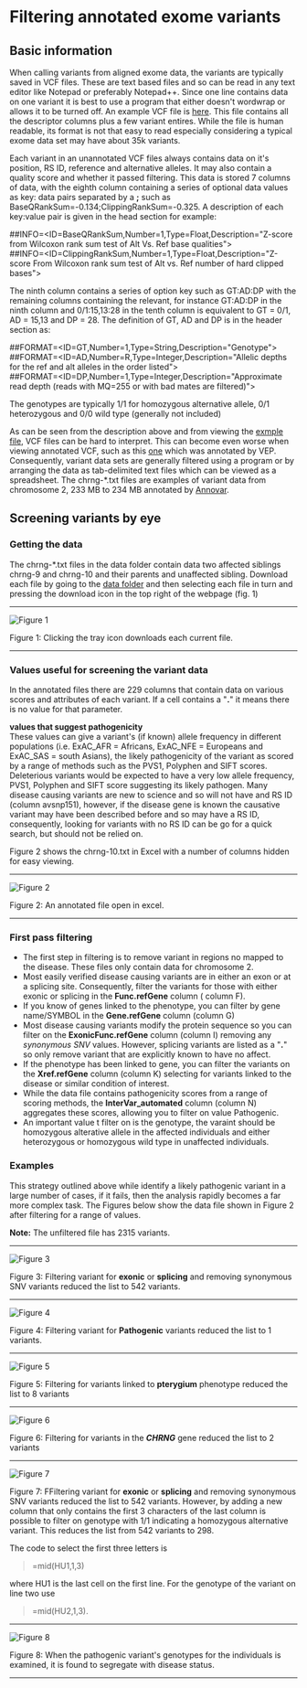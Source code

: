 # Filtering annotated exome variants

## Basic information  
When calling variants from aligned exome data, the variants are typically saved in VCF files. These are text based files and so can be read in any text editor like Notepad or preferably Notepad++. Since one line contains data on one variant it is best to use a program that either doesn't wordwrap or allows it to be turned off. An example VCF file is [here](data/VCF_Header.txt). This file contains all the descriptor columns plus a few variant entires. While the file is human readable, its format is not that easy to read especially considering a typical exome data set may have about 35k variants. 

Each variant in an unannotated VCF files always contains data on it's position, RS ID, reference and alternative alleles. It may also contain a quality score and whether it passed filtering. This data is stored 7 columns of data, with the eighth column containing a series of optional data values as key: data pairs separated by a __;__ such as BaseQRankSum=-0.134;ClippingRankSum=-0.325. A description of each key:value pair is given in the head section for example:

##INFO=<ID=BaseQRankSum,Number=1,Type=Float,Description="Z-score from Wilcoxon rank sum test of Alt Vs. Ref base qualities">  
##INFO=<ID=ClippingRankSum,Number=1,Type=Float,Description="Z-score From Wilcoxon rank sum test of Alt vs. Ref number of hard clipped bases">

The ninth column contains a series of option key such as GT:AD:DP with the remaining columns containing the relevant, for instance GT:AD:DP in the ninth column and 0/1:15,13:28 in the tenth column is equivalent to GT = 0/1, AD = 15,13 and DP = 28. The definition of GT, AD and DP is in the header section as: 

##FORMAT=<ID=GT,Number=1,Type=String,Description="Genotype">   
##FORMAT=<ID=AD,Number=R,Type=Integer,Description="Allelic depths for the ref and alt alleles in the order listed">  
##FORMAT=<ID=DP,Number=1,Type=Integer,Description="Approximate read depth (reads with MQ=255 or with bad mates are filtered)">

The genotypes are typically 1/1 for homozygous alternative allele, 0/1 heterozygous and 0/0 wild type (generally not included)

As can be seen from the description above and from viewing the [exmple file](data/VCF_Header.txt), VCF files can be hard to interpret. This can become even worse when viewing annotated VCF, such as this [one](data/VEP_annotated_VCF_header.txt) which was annotated by VEP. Consequently, variant data sets are generally filtered using a program or by arranging the data as tab-delimited text files which can be viewed as a spreadsheet. The chrng-*.txt files are examples of variant data from chromosome 2, 233 MB to 234 MB  annotated by [Annovar](https://annovar.openbioinformatics.org/en/latest/).

## Screening variants by eye

### Getting the data 

The chrng-*.txt files in the data folder contain data two affected siblings chrng-9 and chrng-10 and their parents and unaffected sibling. Download each file by going to the [data folder](data/) and then selecting each file in turn and pressing the download icon in the top right of the webpage (fig. 1)

<hr />

![Figure 1](images/figure1.jpg)

Figure 1: Clicking the tray icon downloads each current file.

<hr />

### Values useful for screening the variant data 

In the annotated files there are 229 columns that contain data on various scores and attributes of each variant. If a cell contains a "__.__" it means there is no value for that parameter. 

<b> values that suggest pathogenicity</b>   
These values can give a variant's (if known) allele frequency in different populations (i.e. ExAC_AFR = Africans, ExAC_NFE = Europeans and ExAC_SAS = south Asians), the likely pathogenicity of the variant as scored by a range of methods such as the PVS1, Polyphen and SIFT scores. Deleterious variants would be expected to have a very low allele frequency, PVS1, Polyphen and SIFT score suggesting its likely pathogen. Many disease causing variants are new to science and so will not have and RS ID (column avsnp151), however, if the disease gene is known the causative variant may have been described before and so may have a RS ID, consequently, looking for variants with no RS ID can be go for a quick search, but should not be relied on. 

Figure 2 shows the chrng-10.txt in Excel with a number of columns hidden for easy viewing.

<hr />

![Figure 2](images/figure2.jpg)

Figure 2: An annotated file open in excel.

<hr />

### First pass filtering

- The first step in filtering is to remove variant in regions no mapped to the disease. These files only contain data for chromosome 2.
- Most easily verified disease causing variants are in either an exon or at a splicing site. Consequently, filter the variants for those with either exonic or splicing in the __Func.refGene__ column ( column F).
- If you know of genes linked to the phenotype, you can filter by gene name/SYMBOL in the __Gene.refGene__ column (column G) 
- Most disease causing variants modify the protein sequence so you can filter on the __ExonicFunc.refGene__ column (column I) removing any _synonymous SNV_ values. However, splicing variants are listed as a "__.__" so only remove variant that are explicitly known to have no affect.
- If the phenotype has been linked to gene, you can filter the variants on the __Xref.refGene__ column (column K) selecting for variants linked to the disease or similar condition of interest. 
- While the data file contains pathogenicity scores from a range of scoring methods, the __InterVar_automated__ column (column N) aggregates these scores, allowing you to filter on value Pathogenic.
- An important value t filter on is the genotype, the varaint should be homozygous alterative allele in the affected individuals and either heterozygous or homozygous wild type in unaffected individuals. 

### Examples

This strategy outlined above while identify a likely pathogenic variant in a large number of cases, if it fails, then the analysis rapidly becomes a far more complex task. The Figures below show the data file shown in Figure 2 after filtering for a range of values. 

<b>Note:</b> The unfiltered file has 2315 variants.

<hr />

![Figure 3](images/figure3.jpg)

Figure 3: Filtering variant for __exonic__ or __splicing__ and removing synonymous SNV variants reduced the list to 542 variants.

<hr />

![Figure 4](images/figure4.jpg)

Figure 4: Filtering variant for __Pathogenic__ variants reduced the list to 1 variants.

<hr />

![Figure 5](images/figure5.jpg)

Figure 5: Filtering for variants linked to __pterygium__ phenotype reduced the list to 8 variants

<hr />

![Figure 6](images/figure6.jpg)

Figure 6: Filtering for variants in the ___CHRNG___ gene reduced the list to 2 variants

<hr />

![Figure 7](images/figure7.jpg)

Figure 7: FFiltering variant for __exonic__ or __splicing__ and removing synonymous SNV variants reduced the list to 542 variants. However, by adding a new column that only contains the first 3 characters of the last column is possible to filter on genotype with 1/1 indicating a homozygous alternative variant. This reduces the list from 542 variants to 298.

The code to select the first three letters is  
> =mid(HU1,1,3)

 where HU1 is the last cell on the first line. For the genotype of the variant on line two use  
 >=mid(HU2,1,3).

<hr />

![Figure 8](images/figure8.jpg)

Figure 8: When the pathogenic variant's genotypes for the individuals is examined, it is found to segregate with disease status.

<hr />
